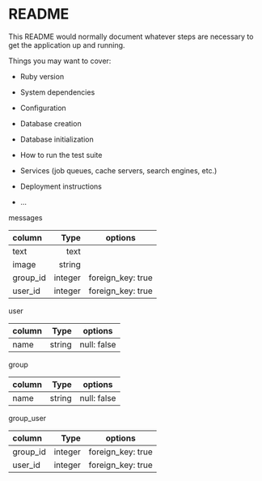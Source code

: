 # README

This README would normally document whatever steps are necessary to get the
application up and running.

Things you may want to cover:

* Ruby version

* System dependencies

* Configuration

* Database creation

* Database initialization

* How to run the test suite

* Services (job queues, cache servers, search engines, etc.)

* Deployment instructions

* ...

messages

| column     |   Type      | options            |
|:-----------|------------:|:------------------:|
| text       | text        |                    |
| image      | string      |                    |
| group_id   | integer     | foreign_key: true  |
| user_id    | integer     | foreign_key: true  |

user

| column     |   Type      | options            |
|:-----------|------------:|:------------------:|
| name       |  string     | null: false        |


group

| column     |   Type      | options            |
|:-----------|------------:|:------------------:|
|       name | string      | null: false        |


group_user

| column     |   Type      | options            |
|:-----------|------------:|:------------------:|
| group_id   | integer     | foreign_key: true  |
| user_id    | integer     | foreign_key: true  |
